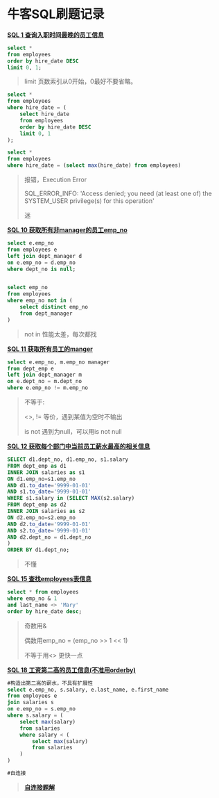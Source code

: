 # 牛客SQL刷题记录

**[SQL 1 查询入职时间最晚的员工信息 ](https://www.nowcoder.com/practice/218ae58dfdcd4af195fff264e062138f?tpId=82&tqId=29753&rp=1&ru=/ta/sql&qru=/ta/sql&difficulty=&judgeStatus=&tags=/question-ranking)**

```sql
select * 
from employees
order by hire_date DESC
limit 0, 1;
```

> limit 页数索引从0开始，0最好不要省略。

```sql
select * 
from employees
where hire_date = (
    select hire_date 
    from employees
    order by hire_date DESC
    limit 0, 1
);

select * 
from employees 
where hire_date = (select max(hire_date) from employees)
```

> 报错，Execution Error
>
> SQL_ERROR_INFO: 'Access denied; you need (at least one of) the SYSTEM_USER privilege(s) for this operation'
>
> 迷





**[SQL 10 获取所有非manager的员工emp_no](https://www.nowcoder.com/practice/32c53d06443346f4a2f2ca733c19660c?tpId=82&rp=1&ru=%2Fta%2Fsql&qru=%2Fta%2Fsql&difficulty=&judgeStatus=&tags=&title=&sourceUrl=&gioEnter=menu)**

```sql
select e.emp_no
from employees e
left join dept_manager d
on e.emp_no = d.emp_no
where dept_no is null;


select emp_no
from employees
where emp_no not in (
    select distinct emp_no
    from dept_manager
)
```

> not in 性能太差，每次都找





**[SQL 11 获取所有员工的manger](https://www.nowcoder.com/practice/e50d92b8673a440ebdf3a517b5b37d62?tpId=82&rp=1&ru=%2Fta%2Fsql&qru=%2Fta%2Fsql&difficulty=&judgeStatus=&tags=&title=&sourceUrl=&gioEnter=menu)**

```sql
select e.emp_no, m.emp_no manager
from dept_emp e
left join dept_manager m
on e.dept_no = m.dept_no
where e.emp_no != m.emp_no
```

> 不等于:
>
> <>, != 等价，遇到某值为空时不输出
>
> is not 遇到为null，可以用is not null





**[SQL 12 获取每个部门中当前员工薪水最高的相关信息](https://www.nowcoder.com/practice/4a052e3e1df5435880d4353eb18a91c6?tpId=82&rp=1&ru=%2Fta%2Fsql&qru=%2Fta%2Fsql&difficulty=&judgeStatus=&tags=&title=&sourceUrl=&gioEnter=menu)**

```sql
SELECT d1.dept_no, d1.emp_no, s1.salary
FROM dept_emp as d1
INNER JOIN salaries as s1
ON d1.emp_no=s1.emp_no
AND d1.to_date='9999-01-01'
AND s1.to_date='9999-01-01'
WHERE s1.salary in (SELECT MAX(s2.salary)
FROM dept_emp as d2
INNER JOIN salaries as s2
ON d2.emp_no=s2.emp_no
AND d2.to_date='9999-01-01'
AND s2.to_date='9999-01-01'
AND d2.dept_no = d1.dept_no
)
ORDER BY d1.dept_no;
```

> 不懂







**[SQL 15 查找employees表信息](https://www.nowcoder.com/practice/a32669eb1d1740e785f105fa22741d5c?tpId=82&tqId=29767&rp=1&ru=/ta/sql&qru=/ta/sql&difficulty=&judgeStatus=&tags=/question-ranking)**

```sql
select * from employees
where emp_no & 1
and last_name <> 'Mary'
order by hire_date desc;
```

> 奇数用&
>
> 偶数用emp_no = (emp_no >> 1 << 1)
>
> 不等于用<> 更快一点





**[SQL 18 工资第二高的员工信息(不准用orderby)](https://www.nowcoder.com/practice/c1472daba75d4635b7f8540b837cc719?tpId=82&tags=&title=&difficulty=0&judgeStatus=0&rp=1&sourceUrl=)**

```sql
#构造出第二高的薪水，不具有扩展性
select e.emp_no, s.salary, e.last_name, e.first_name
from employees e
join salaries s
on e.emp_no = s.emp_no
where s.salary = (
    select max(salary)
    from salaries
    where salary < (
        select max(salary)
        from salaries
    )
)

#自连接

```

> **[自连接题解](https://blog.nowcoder.net/n/f35b41269fd84707a748724827510e23?f=comment)**



